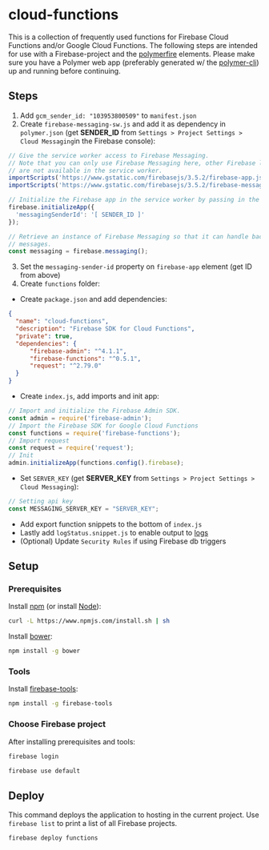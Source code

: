 # cloud-functions

This is a collection of frequently used functions for Firebase Cloud Functions and/or Google Cloud Functions. 
The following steps are intended for use with a Firebase-project and the [polymerfire](https://www.webcomponents.org/element/firebase/polymerfire) elements. Please make sure you have a Polymer web app (preferably generated w/ the [polymer-cli](https://github.com/Polymer/polymer-cli)) up and running before continuing.

## Steps
1. Add `gcm_sender_id: "103953800509"` to `manifest.json`
2. Create `firebase-messaging-sw.js` and add it as dependency in `polymer.json` (get **SENDER_ID** from `Settings > Project Settings > Cloud Messaging`in the Firebase console):

``` javascript
// Give the service worker access to Firebase Messaging.
// Note that you can only use Firebase Messaging here, other Firebase libraries
// are not available in the service worker.
importScripts('https://www.gstatic.com/firebasejs/3.5.2/firebase-app.js');
importScripts('https://www.gstatic.com/firebasejs/3.5.2/firebase-messaging.js');

// Initialize the Firebase app in the service worker by passing in the messagingSenderId
firebase.initializeApp({
  'messagingSenderId': '[ SENDER_ID ]'
});

// Retrieve an instance of Firebase Messaging so that it can handle background
// messages.
const messaging = firebase.messaging();
```

3. Set the `messaging-sender-id` property on `firebase-app` element (get ID from above)
4. Create `functions` folder:
  - Create `package.json` and add dependencies:
``` json
{
  "name": "cloud-functions",
  "description": "Firebase SDK for Cloud Functions",
  "private": true,
  "dependencies": {
      "firebase-admin": "^4.1.1",
      "firebase-functions": "^0.5.1",
      "request": "^2.79.0"
  }
}
```
  - Create `index.js`, add imports and init app:
``` javascript
// Import and initialize the Firebase Admin SDK.
const admin = require('firebase-admin');
// Import the Firebase SDK for Google Cloud Functions
const functions = require('firebase-functions');
// Import request
const request = require('request');
// Init
admin.initializeApp(functions.config().firebase);
```
  - Set `SERVER_KEY` (get **SERVER_KEY** from `Settings > Project Settings > Cloud Messaging`):
``` javascript
// Setting api key
const MESSAGING_SERVER_KEY = "SERVER_KEY";
```
  - Add export function snippets to the bottom of `index.js`
  - Lastly add `logStatus.snippet.js` to enable output to [logs](https://console.cloud.google.com/logs/viewer)
  - (Optional) Update `Security Rules` if using Firebase db triggers


## Setup

### Prerequisites

Install [npm](https://www.npmjs.com/) (or install [Node](https://nodejs.org/en/download/)):

``` bash
curl -L https://www.npmjs.com/install.sh | sh
```

Install [bower](https://bower.io/):

``` bash
npm install -g bower
```

### Tools

Install [firebase-tools](https://github.com/firebase/firebase-tools):

```bash
npm install -g firebase-tools
```

### Choose Firebase project

After installing prerequisites and tools:

``` bash
firebase login
```

``` bash
firebase use default
```

## Deploy

This command deploys the application to hosting in the current project. Use
`firebase list` to print a list of all Firebase projects.

``` bash
firebase deploy functions
```